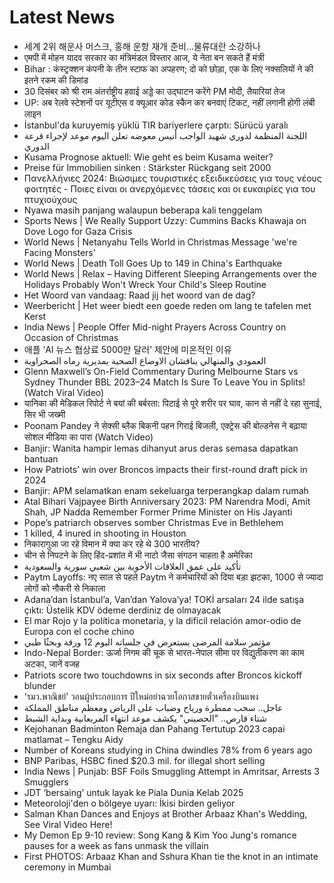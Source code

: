 # Latest News
-  세계 2위 해운사 머스크, 홍해 운항 재개 준비…물류대란 소강하나
-  एमपी में मोहन यादव सरकार का मंत्रिमंडल विस्तार आज, ये नेता बन सकते हैं मंत्री
-  Bihar : कंस्ट्रक्शन कंपनी के तीन स्टाफ का अपहरण; दो को छोड़ा, एक के लिए नक्सलियों ने की इतने रकम की डिमांड
-  30 दिसंबर को श्री राम अंतर्राष्ट्रीय हवाई अड्डे का उद्घाटन करेंगे PM मोदी, तैयारियां तेज
-  UP: अब रेलवे स्टेशनों पर यूटीएस व क्यूआर कोड स्कैन कर बनवाएं टिकट, नहीं लगानी होगी लंबी लाइन
-  İstanbul'da kuruyemiş yüklü TIR bariyerlere çarptı: Sürücü yaralı
-  اللجنة المنظمة لدوري شهيد الواجب أنيس معوضه تعلن اليوم موعد لإجراء قرعة الدوري
-  Kusama Prognose aktuell: Wie geht es beim Kusama weiter?
-  Preise für Immobilien sinken : Stärkster Rückgang seit 2000
-  Πανελλήνιες 2024: Βιώσιμες τουριστικές εξειδικεύσεις για τους νέους φοιτητές - Ποιες είναι οι ανερχόμενες τάσεις και οι ευκαιρίες για του πτυχιούχους
-  Nyawa masih panjang walaupun beberapa kali tenggelam
-  Sports News | We Really Support Uzzy: Cummins Backs Khawaja on Dove Logo for Gaza Crisis
-  World News | Netanyahu Tells World in Christmas Message 'we're Facing Monsters'
-  World News | Death Toll Goes Up to 149 in China's Earthquake
-  World News | Relax – Having Different Sleeping Arrangements over the Holidays Probably Won't Wreck Your Child's Sleep Routine
-  Het Woord van vandaag: Raad jij het woord van de dag?
-  Weerbericht | Het weer biedt een goede reden om lang te tafelen met Kerst
-  India News | People Offer Mid-night Prayers Across Country on Occasion of Christmas
-  애플 ‘AI 뉴스 협상료 5000만 달러’ 제안에 미온적인 이유
-  العمودي والمنهالي يناقشان الاوضاع الصحية بمديرية رماه الصحراوية
-  Glenn Maxwell’s On-Field Commentary During Melbourne Stars vs Sydney Thunder BBL 2023–24 Match Is Sure To Leave You in Splits! (Watch Viral Video)
-  यानिका की मेडिकल रिपोर्ट ने बयां की बर्बरता: पिटाई से पूरे शरीर पर घाव, कान से नहीं दे रहा सुनाई, सिर भी जख्मी
-  Poonam Pandey ने सेक्सी ब्लैक बिकनी पहन गिराई बिजली, एक्ट्रेस की बोल्डनेस ने बढ़ाया सोशल मीडिया का पारा (Watch Video)
-  Banjir: Wanita hampir lemas dihanyut arus deras semasa dapatkan bantuan
-  How Patriots’ win over Broncos impacts their first-round draft pick in 2024
-  Banjir: APM selamatkan enam sekeluarga terperangkap dalam rumah
-  Atal Bihari Vajpayee Birth Anniversary 2023: PM Narendra Modi, Amit Shah, JP Nadda Remember Former Prime Minister on His Jayanti
-  Pope’s patriarch observes somber Christmas Eve in Bethlehem
-  1 killed, 4 inured in shooting in Houston
-  निकारागुआ जा रहे विमान में क्या कर रहे थे 300 भारतीय?
-  चीन से निपटने के लिए हिंद-प्रशांत में भी नाटो जैसा संगठन चाहता है अमेरिका
-  تأكيد على عمق العلاقات الأخوية بين شعبي سورية والسعودية
-  Paytm Layoffs: नए साल से पहले Paytm ने कर्मचारियों को दिया बड़ा झटका, 1000 से ज्यादा लोगों को नौकरी से निकाला
-  Adana’dan İstanbul’a, Van’dan Yalova’ya! TOKİ arsaları 24 ilde satışa çıktı: Üstelik KDV ödeme derdiniz de olmayacak
-  El mar Rojo y la política monetaria, y la difícil relación amor-odio de Europa con el coche chino
-  مؤتمر سلامة المرضى يستعرض في جلساته اليوم 12 ورقة وبحثًا طبي
-  Indo-Nepal Border: ऊर्जा निगम की चूक से भारत-नेपाल सीमा पर विद्युतीकरण का काम अटका, जानें वजह
-  Patriots score two touchdowns in six seconds after Broncos kickoff blunder
-  ‘รมว.พาณิชย์’ วอนผู้ประกอบการ ปีใหม่อย่าฉวยโอกาสขายตั๋วเครื่องบินแพง
-  عاجل.. سحب ممطرة ورياح وضباب على الرياض ومعظم مناطق المملكة
-  شتاء قارص.. "الحصيني" يكشف موعد انتهاء المربعانية وبداية الشبط
-  Kejohanan Badminton Remaja dan Pahang Tertutup 2023 capai matlamat – Tengku Aidy
-  Number of Koreans studying in China dwindles 78% from 6 years ago
-  BNP Paribas, HSBC fined $20.3 mil. for illegal short selling
-  India News | Punjab: BSF Foils Smuggling Attempt in Amritsar, Arrests 3 Smugglers
-  JDT ‘bersaing’ untuk layak ke Piala Dunia Kelab 2025
-  Meteoroloji'den o bölgeye uyarı: İkisi birden geliyor
-  Salman Khan Dances and Enjoys at Brother Arbaaz Khan's Wedding, See Viral Video Here!
-  My Demon Ep 9-10 review: Song Kang & Kim Yoo Jung's romance pauses for a week as fans unmask the villain
-  First PHOTOS: Arbaaz Khan and Sshura Khan tie the knot in an intimate ceremony in Mumbai
